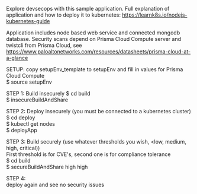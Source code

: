 Explore devsecops with this sample application.
Full explanation of application and how to deploy it to kubernetes:
   https://learnk8s.io/nodejs-kubernetes-guide

Application includes node based web service and connected mongodb database.
Security scans depend on Prisma Cloud Compute server and twistcli from Prisma Cloud, see
    https://www.paloaltonetworks.com/resources/datasheets/prisma-cloud-at-a-glance

SETUP:
copy setupEnv_template to setupEnv and fill in values for Prisma Cloud Compute\
$ source setupEnv

STEP 1: Build insecurely
$ cd build  \
$ insecureBuildAndShare

STEP 2: Deploy insecurely (you must be connected to a kubernetes cluster)\
$ cd deploy\
$ kubectl get nodes\
$ deployApp

STEP 3: Build securely (use whatever thresholds you wish, <low, medium, high, critical))\
        First threshold is for CVE's, second one is for compliance tolerance\
$ cd build\
$ secureBuildAndShare high high  

STEP 4:\
deploy again and see no security issues

